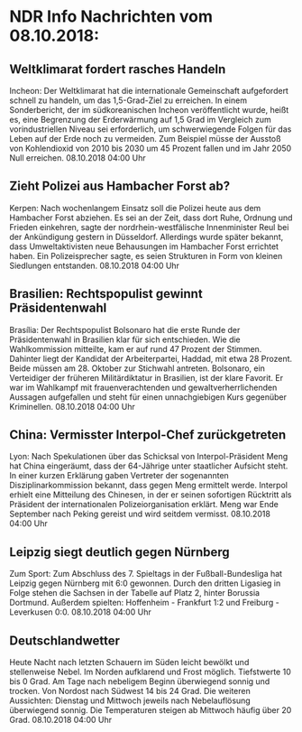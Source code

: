 # NDR Info Nachrichten vom 08.10.2018:


## Weltklimarat fordert rasches Handeln
Incheon: Der Weltklimarat hat die internationale Gemeinschaft aufgefordert schnell zu handeln, um das 1,5-Grad-Ziel zu erreichen. In einem Sonderbericht, der im südkoreanischen Incheon veröffentlicht wurde, heißt es, eine Begrenzung der Erderwärmung auf 1,5 Grad im Vergleich zum vorindustriellen Niveau sei erforderlich, um schwerwiegende Folgen für das Leben auf der Erde noch zu vermeiden. Zum Beispiel müsse der Ausstoß von Kohlendioxid von 2010 bis 2030 um 45 Prozent fallen und im Jahr 2050 Null erreichen. 08.10.2018 04:00 Uhr 

## Zieht Polizei aus Hambacher Forst ab?
Kerpen: Nach wochenlangem Einsatz soll die Polizei heute aus dem Hambacher Forst abziehen. Es sei an der Zeit, dass dort Ruhe, Ordnung und Frieden einkehren, sagte der nordrhein-westfälische Innenminister Reul bei der Ankündigung gestern in Düsseldorf. Allerdings wurde später bekannt, dass Umweltaktivisten neue Behausungen im Hambacher Forst errichtet haben. Ein Polizeisprecher sagte, es seien Strukturen in Form von kleinen Siedlungen entstanden. 08.10.2018 04:00 Uhr 

## Brasilien: Rechtspopulist gewinnt Präsidentenwahl
Brasília: Der Rechtspopulist Bolsonaro hat die erste Runde der Präsidentenwahl in Brasilien klar für sich entschieden. Wie die Wahlkommission mitteilte, kam er auf rund 47 Prozent der Stimmen. Dahinter liegt der Kandidat der Arbeiterpartei, Haddad, mit etwa 28 Prozent. Beide müssen am 28. Oktober zur Stichwahl antreten. Bolsonaro, ein Verteidiger der früheren Militärdiktatur in Brasilien, ist der klare Favorit. Er war im Wahlkampf mit frauenverachtenden und gewaltverherrlichenden Aussagen aufgefallen und steht für einen unnachgiebigen Kurs gegenüber Kriminellen. 08.10.2018 04:00 Uhr 

## China: Vermisster Interpol-Chef zurückgetreten
Lyon: Nach Spekulationen über das Schicksal von Interpol-Präsident Meng hat China eingeräumt, dass der 64-Jährige unter staatlicher Aufsicht steht. In einer kurzen Erklärung gaben Vertreter der sogenannten Disziplinarkommission bekannt, dass gegen Meng ermittelt werde. Interpol erhielt eine Mitteilung des Chinesen, in der er seinen sofortigen Rücktritt als Präsident der internationalen Polizeiorganisation erklärt. Meng war Ende September nach Peking gereist und wird seitdem vermisst. 08.10.2018 04:00 Uhr 

## Leipzig siegt deutlich gegen Nürnberg
Zum Sport: Zum Abschluss des 7. Spieltags in der Fußball-Bundesliga hat Leipzig gegen Nürnberg mit 6:0 gewonnen. Durch den dritten Ligasieg in Folge stehen die Sachsen in der Tabelle auf Platz 2, hinter Borussia Dortmund. Außerdem spielten:
Hoffenheim - Frankfurt 1:2
und
Freiburg - Leverkusen 0:0. 08.10.2018 04:00 Uhr 

## Deutschlandwetter
Heute Nacht nach letzten Schauern im Süden leicht bewölkt und stellenweise Nebel. Im Norden aufklarend und Frost möglich. Tiefstwerte 10 bis 0 Grad. Am Tage nach nebeligem Beginn überwiegend sonnig und trocken. Von Nordost nach Südwest 14 bis 24 Grad. Die weiteren Aussichten:
Dienstag und Mittwoch jeweils nach Nebelauflösung überwiegend sonnig. Die Temperaturen steigen ab Mittwoch häufig über 20 Grad. 08.10.2018 04:00 Uhr 
